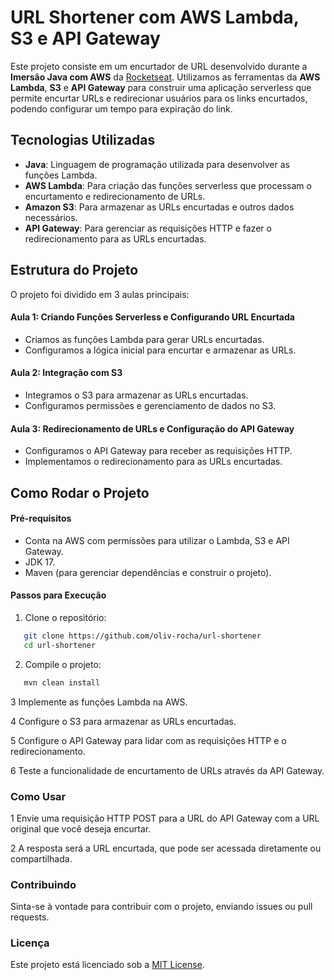 # URL Shortener com AWS Lambda, S3 e API Gateway

Este projeto consiste em um encurtador de URL desenvolvido durante a **Imersão Java com AWS** da <a href="https://www.rocketseat.com.br/">Rocketseat</a>. Utilizamos as ferramentas da **AWS Lambda**, **S3** e **API Gateway** para construir uma aplicação serverless que permite encurtar URLs e redirecionar usuários para os links encurtados, podendo configurar um tempo para expiração do link.

## Tecnologias Utilizadas

- **Java**: Linguagem de programação utilizada para desenvolver as funções Lambda.
- **AWS Lambda**: Para criação das funções serverless que processam o encurtamento e redirecionamento de URLs.
- **Amazon S3**: Para armazenar as URLs encurtadas e outros dados necessários.
- **API Gateway**: Para gerenciar as requisições HTTP e fazer o redirecionamento para as URLs encurtadas.

## Estrutura do Projeto

O projeto foi dividido em 3 aulas principais:

#### Aula 1: Criando Funções Serverless e Configurando URL Encurtada
- Criamos as funções Lambda para gerar URLs encurtadas.
- Configuramos a lógica inicial para encurtar e armazenar as URLs.

#### Aula 2: Integração com S3
- Integramos o S3 para armazenar as URLs encurtadas.
- Configuramos permissões e gerenciamento de dados no S3.

#### Aula 3: Redirecionamento de URLs e Configuração do API Gateway
- Configuramos o API Gateway para receber as requisições HTTP.
- Implementamos o redirecionamento para as URLs encurtadas.

## Como Rodar o Projeto

#### Pré-requisitos

- Conta na AWS com permissões para utilizar o Lambda, S3 e API Gateway.
- JDK 17.
- Maven (para gerenciar dependências e construir o projeto).

#### Passos para Execução

1. Clone o repositório:

```bash
   git clone https://github.com/oliv-rocha/url-shortener
   cd url-shortener

```
2. Compile o projeto:

```bash
   mvn clean install
```
3 Implemente as funções Lambda na AWS.

4 Configure o S3 para armazenar as URLs encurtadas.

5 Configure o API Gateway para lidar com as requisições HTTP e o redirecionamento.

6 Teste a funcionalidade de encurtamento de URLs através da API Gateway.

### Como Usar

1 Envie uma requisição HTTP POST para a URL do API Gateway com a URL original que você deseja encurtar.

2 A resposta será a URL encurtada, que pode ser acessada diretamente ou compartilhada.


### Contribuindo
Sinta-se à vontade para contribuir com o projeto, enviando issues ou pull requests.

### Licença
Este projeto está licenciado sob a <a href="#memo-licença">MIT License</a>.
